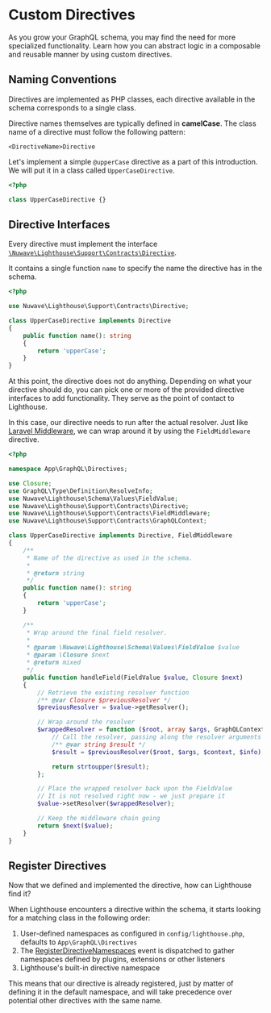 # Custom Directives

As you grow your GraphQL schema, you may find the need for more specialized functionality.
Learn how you can abstract logic in a composable and reusable manner by using custom directives.  

## Naming Conventions

Directives are implemented as PHP classes, each directive available
in the schema corresponds to a single class.

Directive names themselves are typically defined in **camelCase**.
The class name of a directive must follow the following pattern:

    <DirectiveName>Directive

Let's implement a simple `@upperCase` directive as a part of this introduction.
We will put it in a class called `UpperCaseDirective`.

```php
<?php

class UpperCaseDirective {}
```

## Directive Interfaces

Every directive must implement the interface [`\Nuwave\Lighthouse\Support\Contracts\Directive`](https://github.com/nuwave/lighthouse/tree/master/src/Support/Contracts/Directive.php).

It contains a single function `name` to specify the name the directive has in the schema.

```php
<?php

use Nuwave\Lighthouse\Support\Contracts\Directive;

class UpperCaseDirective implements Directive
{
    public function name(): string
    {
        return 'upperCase';
    }
}
```

At this point, the directive does not do anything.
Depending on what your directive should do, you can pick one or more of the provided
directive interfaces to add functionality. They serve as the point of contact to Lighthouse.

In this case, our directive needs to run after the actual resolver.
Just like [Laravel Middleware](https://laravel.com/docs/middleware),
we can wrap around it by using the `FieldMiddleware` directive.

```php
<?php

namespace App\GraphQL\Directives;

use Closure;
use GraphQL\Type\Definition\ResolveInfo;
use Nuwave\Lighthouse\Schema\Values\FieldValue;
use Nuwave\Lighthouse\Support\Contracts\Directive;
use Nuwave\Lighthouse\Support\Contracts\FieldMiddleware;
use Nuwave\Lighthouse\Support\Contracts\GraphQLContext;

class UpperCaseDirective implements Directive, FieldMiddleware
{
    /**
     * Name of the directive as used in the schema.
     *
     * @return string
     */
    public function name(): string
    {
        return 'upperCase';
    }

    /**
     * Wrap around the final field resolver.
     *
     * @param \Nuwave\Lighthouse\Schema\Values\FieldValue $value
     * @param \Closure $next
     * @return mixed
     */
    public function handleField(FieldValue $value, Closure $next)
    {
        // Retrieve the existing resolver function
        /** @var Closure $previousResolver */
        $previousResolver = $value->getResolver();

        // Wrap around the resolver
        $wrappedResolver = function ($root, array $args, GraphQLContext $context, ResolveInfo $info) use ($previousResolver) {
            // Call the resolver, passing along the resolver arguments
            /** @var string $result */
            $result = $previousResolver($root, $args, $context, $info);

            return strtoupper($result);
        };

        // Place the wrapped resolver back upon the FieldValue
        // It is not resolved right now - we just prepare it
        $value->setResolver($wrappedResolver);

        // Keep the middleware chain going
        return $next($value);
    }
}
```

## Register Directives

Now that we defined and implemented the directive, how can Lighthouse find it?

When Lighthouse encounters a directive within the schema, it starts looking for a matching class
in the following order:

1. User-defined namespaces as configured in `config/lighthouse.php`, defaults to `App\GraphQL\Directives`
1. The [RegisterDirectiveNamespaces](../api-reference/events.md#registerdirectivenamespaces) event is dispatched
   to gather namespaces defined by plugins, extensions or other listeners
1. Lighthouse's built-in directive namespace

This means that our directive is already registered, just by matter of defining it in the default namespace,
and will take precedence over potential other directives with the same name.
